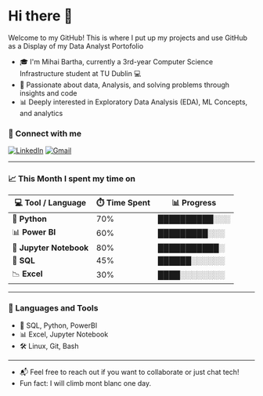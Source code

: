 # Hi there 👋

Welcome to my GitHub! This is where I put up my projects and use GitHub as a Display of my Data Analyst Portofolio

- 🎓 I'm Mihai Bartha, currently a 3rd-year Computer Science Infrastructure student at TU Dublin 💻  
- 📘 Passionate about data, Analysis, and solving problems through insights and code 
- 📊 Deeply interested in Exploratory Data Analysis (EDA), ML Concepts, and analytics  

### 🔗 Connect with me  
[![LinkedIn](https://img.shields.io/badge/-LinkedIn-blue?style=flat-square&logo=linkedin&logoColor=white)](https://www.linkedin.com/in/www.linkedin.com/in/mihai-bartha-492018340)
[![Gmail](https://img.shields.io/badge/-Gmail-D14836?style=flat-square&logo=gmail&logoColor=white)](mailto:lucianmihaibartha@gmail.com)


---

### 📈 This Month I spent my time on  

| 💻 Tool / Language      | ⏱️ Time Spent | 📊 Progress   |
| ----------------------- | ------------- | ------------- |
| 🐍 **Python**           | 70%           | ██████████░░░ |
| 📊 **Power BI**         | 60%           | █████████░░░  |
| 📓 **Jupyter Notebook** | 80%           | ███████████░  |
| 🧮 **SQL**              | 45%           | ██████░░░░░░  |
| 📉 **Excel**            | 30%           | ████░░░░░░░░  |



---

### 🔧 Languages and Tools  
- 💾 SQL, Python, PowerBI  
- 📊 Excel, Jupyter Notebook  
- 🛠️ Linux, Git, Bash

---

- 📬 Feel free to reach out if you want to collaborate or just chat tech!  
- Fun fact: I will climb mont blanc one day.


